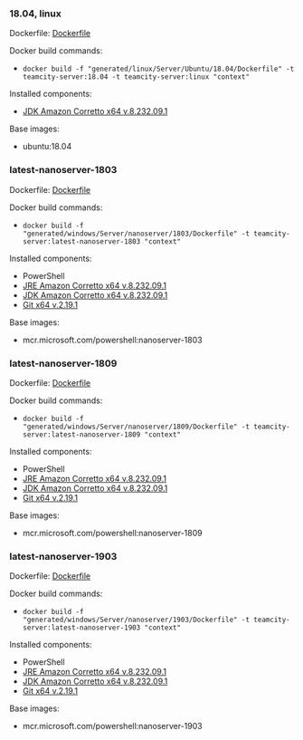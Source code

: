 ### 18.04, linux

Dockerfile: [Dockerfile](generated/linux/Server/Ubuntu/18.04/Dockerfile)

Docker build commands:
- ```docker build -f "generated/linux/Server/Ubuntu/18.04/Dockerfile" -t teamcity-server:18.04 -t teamcity-server:linux "context"```

Installed components:
- [JDK Amazon Corretto x64 v.8.232.09.1](https://d3pxv6yz143wms.cloudfront.net/8.232.09.1/amazon-corretto-8.232.09.1-linux-x64.tar.gz)

Base images:
- ubuntu:18.04

### latest-nanoserver-1803

Dockerfile: [Dockerfile](generated/windows/Server/nanoserver/1803/Dockerfile)

Docker build commands:
- ```docker build -f "generated/windows/Server/nanoserver/1803/Dockerfile" -t teamcity-server:latest-nanoserver-1803 "context"```

Installed components:
- PowerShell
- [JRE Amazon Corretto x64 v.8.232.09.1](https://d3pxv6yz143wms.cloudfront.net/8.232.09.1/amazon-corretto-8.232.09.1-windows-x64-jre.zip)
- [JDK Amazon Corretto x64 v.8.232.09.1](https://d3pxv6yz143wms.cloudfront.net/8.232.09.1/amazon-corretto-8.232.09.1-windows-x64-jdk.zip)
- [Git x64 v.2.19.1](https://github.com/git-for-windows/git/releases/download/v2.19.1.windows.1/MinGit-2.19.1-64-bit.zip)

Base images:
- mcr.microsoft.com/powershell:nanoserver-1803

### latest-nanoserver-1809

Dockerfile: [Dockerfile](generated/windows/Server/nanoserver/1809/Dockerfile)

Docker build commands:
- ```docker build -f "generated/windows/Server/nanoserver/1809/Dockerfile" -t teamcity-server:latest-nanoserver-1809 "context"```

Installed components:
- PowerShell
- [JRE Amazon Corretto x64 v.8.232.09.1](https://d3pxv6yz143wms.cloudfront.net/8.232.09.1/amazon-corretto-8.232.09.1-windows-x64-jre.zip)
- [JDK Amazon Corretto x64 v.8.232.09.1](https://d3pxv6yz143wms.cloudfront.net/8.232.09.1/amazon-corretto-8.232.09.1-windows-x64-jdk.zip)
- [Git x64 v.2.19.1](https://github.com/git-for-windows/git/releases/download/v2.19.1.windows.1/MinGit-2.19.1-64-bit.zip)

Base images:
- mcr.microsoft.com/powershell:nanoserver-1809

### latest-nanoserver-1903

Dockerfile: [Dockerfile](generated/windows/Server/nanoserver/1903/Dockerfile)

Docker build commands:
- ```docker build -f "generated/windows/Server/nanoserver/1903/Dockerfile" -t teamcity-server:latest-nanoserver-1903 "context"```

Installed components:
- PowerShell
- [JRE Amazon Corretto x64 v.8.232.09.1](https://d3pxv6yz143wms.cloudfront.net/8.232.09.1/amazon-corretto-8.232.09.1-windows-x64-jre.zip)
- [JDK Amazon Corretto x64 v.8.232.09.1](https://d3pxv6yz143wms.cloudfront.net/8.232.09.1/amazon-corretto-8.232.09.1-windows-x64-jdk.zip)
- [Git x64 v.2.19.1](https://github.com/git-for-windows/git/releases/download/v2.19.1.windows.1/MinGit-2.19.1-64-bit.zip)

Base images:
- mcr.microsoft.com/powershell:nanoserver-1903

